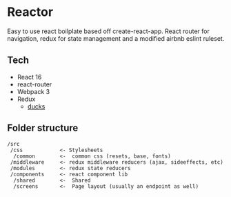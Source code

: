 # Reactor #

Easy to use react boilplate based off create-react-app. React router for navigation, redux for state management and a modified airbnb eslint ruleset.

## Tech ##

* React 16
* react-router
* Webpack 3
* Redux
    * [ducks](https://github.com/erikras/ducks-modular-redux)


## Folder structure ##
```
/src
 /css            <- Stylesheets
  /common        <-  common css (resets, base, fonts)
 /middleware     <- redux middleware reducers (ajax, sideeffects, etc)
 /modules        <- redux state reducers
 /components     <- react component lib
  /shared        <-  Shared
  /screens       <-  Page layout (usually an endpoint as well)
```



